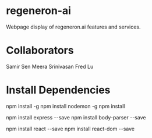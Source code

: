 # regeneron-ai

Webpage display of regeneron.ai features and services.

# Collaborators
Samir Sen
Meera Srinivasan
Fred Lu

# Install Dependencies
npm install -g
npm install nodemon -g 
npm install

npm install express --save
npm install body-parser --save

npm install react --save
npm install react-dom --save
